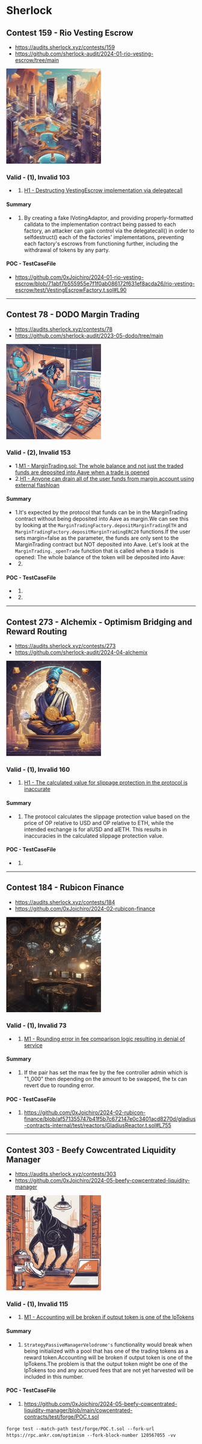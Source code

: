# Sherlock

## Contest 159 - Rio Vesting Escrow
- https://audits.sherlock.xyz/contests/159
- https://github.com/sherlock-audit/2024-01-rio-vesting-escrow/tree/main

<img src="image.png" alt="alt text" height="50%" width="50%">



### Valid - (1), Invalid 103

- 1. [H1 - Destructing VestingEscrow implementation via delegatecall](https://github.com/sherlock-audit/2024-01-rio-vesting-escrow-judging/issues/28)

#### Summary

- 1. By creating a fake IVotingAdaptor, and providing properly-formatted calldata to the implementation contract being passed to each factory, an attacker can gain control via the delegatecall() in order to selfdestruct() each of the factories' implementations, preventing each factory's escrows from functioning further, including the withdrawal of tokens by any party.


#### POC - TestCaseFile

- https://github.com/0xJoichiro/2024-01-rio-vesting-escrow/blob/71abf7b555955e7f1f0ab086172f631ef8acda26/rio-vesting-escrow/test/VestingEscrowFactory.t.sol#L90


---------------------------------------------------------

## Contest 78 - DODO Margin Trading
- https://audits.sherlock.xyz/contests/78
- https://github.com/sherlock-audit/2023-05-dodo/tree/main

<img src="image-1.png" alt="alt text" height="50%" width="50%">


### Valid - (2), Invalid 153

- 1.[M1 - MarginTrading.sol: The whole balance and not just the traded funds are deposited into Aave when a trade is opened](https://github.com/sherlock-audit/2023-05-dodo-judging/issues/72)
- 2.[H1 - Anyone can drain all of the user funds from margin account using external flashloan]()
    


#### Summary

- 1.It's expected by the protocol that funds can be in the MarginTrading contract without being deposited into Aave as margin.We can see this by looking at the `MarginTradingFactory.depositMarginTradingETH` and `MarginTradingFactory.depositMarginTradingERC20` functions.If the user sets margin=false as the parameter, the funds are only sent to the MarginTrading contract but NOT deposited into Aave.
Let's look at the `MarginTrading._openTrade` function that is called when a trade is opened: The whole balance of the token will be deposited into Aave:
- 2.



#### POC - TestCaseFile

- 1.
- 2.



---------------------------------------------------------


## Contest 273 - Alchemix - Optimism Bridging and Reward Routing

- https://audits.sherlock.xyz/contests/273
- https://github.com/sherlock-audit/2024-04-alchemix

<img src="image-2.png" alt="alt text" height="50%" width="50%">

### Valid - (1), Invalid 160

- 1. [H1 - The calculated value for slippage protection in the protocol is inaccurate](https://github.com/sherlock-audit/2024-04-alchemix-judging/issues/30)

#### Summary

- 1. The protocol calculates the slippage protection value based on the price of OP relative to USD and OP relative to ETH, while the intended exchange is for alUSD and alETH. This results in inaccuracies in the calculated slippage protection value.

#### POC - TestCaseFile

- 1. 

---------------------------------------------------------


## Contest 184 - Rubicon Finance

- https://audits.sherlock.xyz/contests/184
- https://github.com/0xJoichiro/2024-02-rubicon-finance

<img src="image-3.png" alt="alt text" height="50%" width="50%">


### Valid - (1), Invalid 73

- 1. [M1 - Rounding error in fee comparison logic resulting in denial of service](https://github.com/sherlock-audit/2024-02-rubicon-finance-judging/issues/51)

#### Summary

- 1. If the pair has set the max fee by the fee controller admin which is "1_000" then depending on the amount to be swapped, the tx can revert due to rounding error.

#### POC - TestCaseFile

- 1. https://github.com/0xJoichiro/2024-02-rubicon-finance/blob/af571355747b41f5b7c672147e0c3401acd8270d/gladius-contracts-internal/test/reactors/GladiusReactor.t.sol#L755

---------------------------------------------------------


## Contest 303 - Beefy Cowcentrated Liquidity Manager

- https://audits.sherlock.xyz/contests/303
- https://github.com/0xJoichiro/2024-05-beefy-cowcentrated-liquidity-manager

<img src="image-4.png" alt="alt text" height="50%" width="50%">



### Valid - (1), Invalid 115

- 1. [M1 - Accounting will be broken if output token is one of the lpTokens](https://github.com/sherlock-audit/2024-05-beefy-cowcentrated-liquidity-manager-judging/issues/101)

#### Summary

- 1. `StrategyPassiveManagerVelodrome's` functionality would break when being initialized with a pool that has one of the trading tokens as a reward token.Accounting will be broken if output token is one of the lpTokens.The problem is that the output token might be one of the lpTokens too and any accrued fees that are not yet harvested will be included in this number.

#### POC - TestCaseFile

- 1. https://github.com/0xJoichiro/2024-05-beefy-cowcentrated-liquidity-manager/blob/main/cowcentrated-contracts/test/forge/POC.t.sol

`forge test --match-path test/forge/POC.t.sol --fork-url https://rpc.ankr.com/optimism --fork-block-number 120567055 -vv`


<!-- ---------------------------------------------------------


## Contest Number - Name


image


### Valid - (1), Invalid 103

- 1. 

#### Summary

- 1. 

#### POC - TestCaseFile

- 1. 
 -->




<!-- 
- 
- 130 -->